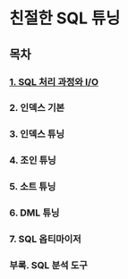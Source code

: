 # 친절한 SQL 튜닝

## 목차

### [1. SQL 처리 과정와 I/O](./1.%20SQL%20처리%20과정과%20IO.md)

### 2. 인덱스 기본

### 3. 인덱스 튜닝

### 4. 조인 튜닝

### 5. 소트 튜닝

### 6. DML 튜닝

### 7. SQL 옵티마이저

### 부록. SQL 분석 도구
